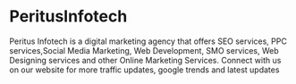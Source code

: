 # PeritusInfotech
Peritus Infotech is a digital marketing agency that offers SEO services, PPC services,Social Media Marketing, Web Development, SMO services, Web Designing services and other Online Marketing Services. Connect with us on our website for more traffic updates, google trends and latest updates 

